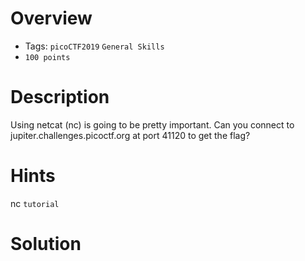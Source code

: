 # Overview
- Tags: `picoCTF2019` `General Skills`
- `100 points`

# Description
Using netcat (nc) is going to be pretty important. Can you connect to jupiter.challenges.picoctf.org at port 41120 to get the flag?

# Hints
nc `tutorial`

# Solution
